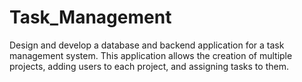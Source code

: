 # Task_Management
Design and develop a database and backend application for a task management system. This application allows the creation of multiple projects, adding users to each project, and assigning tasks to them.
